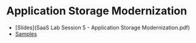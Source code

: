 # Application Storage Modernization

- [Slides](SaaS Lab Session 5 - Application Storage Modernization.pdf)
- [Samples](StorageModernization\StorageModernization.sln)
